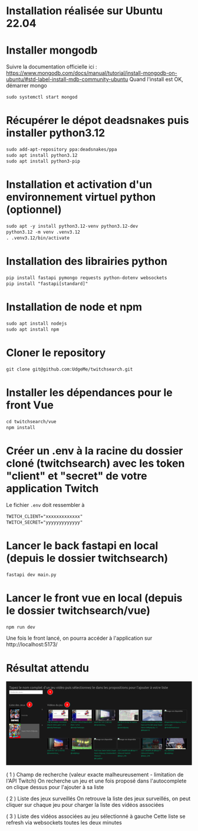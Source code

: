 # Installation réalisée sur Ubuntu 22.04

# Installer mongodb
Suivre la documentation officielle ici : https://www.mongodb.com/docs/manual/tutorial/install-mongodb-on-ubuntu/#std-label-install-mdb-community-ubuntu
Quand l'install est OK, démarrer mongo
```
sudo systemctl start mongod
```

# Récupérer le dépot deadsnakes puis installer python3.12
```
sudo add-apt-repository ppa:deadsnakes/ppa
sudo apt install python3.12
sudo apt install python3-pip
```

# Installation et activation d'un environnement virtuel python (optionnel)
```
sudo apt -y install python3.12-venv python3.12-dev
python3.12 -m venv .venv3.12
. .venv3.12/bin/activate
```

# Installation des librairies python
```
pip install fastapi pymongo requests python-dotenv websockets
pip install "fastapi[standard]"
```

# Installation de node et npm
```
sudo apt install nodejs
sudo apt install npm
```

# Cloner le repository
```
git clone git@github.com:UdgeMe/twitchsearch.git
```

# Installer les dépendances pour le front Vue
```
cd twitchsearch/vue
npm install
```

# Créer un .env à la racine du dossier cloné (twitchsearch) avec les token "client" et "secret" de votre application Twitch
Le fichier `.env` doit ressembler à
```
TWITCH_CLIENT="xxxxxxxxxxxxx"
TWITCH_SECRET="yyyyyyyyyyyyy"
```

# Lancer le back fastapi en local (depuis le dossier twitchsearch)
```
fastapi dev main.py
```

# Lancer le front vue en local (depuis le dossier twitchsearch/vue)
```
npm run dev
```
Une fois le front lancé, on pourra accéder à l'application sur http://localhost:5173/

# Résultat attendu
![alt text](image.png)

( 1 ) Champ de recherche (valeur exacte malheureusement - limitation de l'API Twitch)
    On recherche un jeu et une fois proposé dans l'autocomplete on clique dessus pour l'ajouter à sa liste

( 2 ) Liste des jeux surveillés
    On retrouve la liste des jeux surveillés, on peut cliquer sur chaque jeu pour charger la liste des vidéos associées

( 3 ) Liste des vidéos associées au jeu sélectionné à gauche
    Cette liste se refresh via websockets toutes les deux minutes